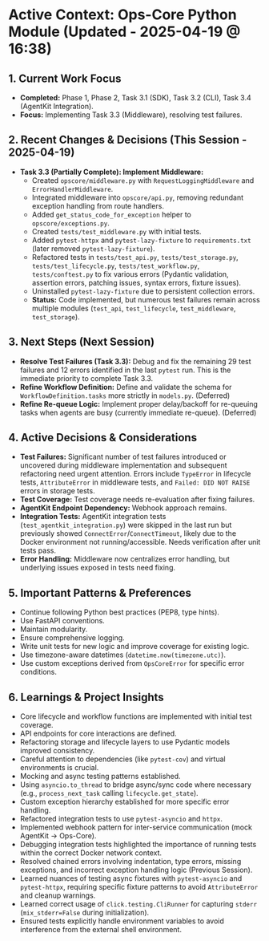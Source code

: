 # Active Context: Ops-Core Python Module (Updated - 2025-04-19 @ 16:38)

## 1. Current Work Focus
- **Completed:** Phase 1, Phase 2, Task 3.1 (SDK), Task 3.2 (CLI), Task 3.4 (AgentKit Integration).
- **Focus:** Implementing Task 3.3 (Middleware), resolving test failures.

## 2. Recent Changes & Decisions (This Session - 2025-04-19)
- **Task 3.3 (Partially Complete): Implement Middleware:**
    - Created `opscore/middleware.py` with `RequestLoggingMiddleware` and `ErrorHandlerMiddleware`.
    - Integrated middleware into `opscore/api.py`, removing redundant exception handling from route handlers.
    - Added `get_status_code_for_exception` helper to `opscore/exceptions.py`.
    - Created `tests/test_middleware.py` with initial tests.
    - Added `pytest-httpx` and `pytest-lazy-fixture` to `requirements.txt` (later removed `pytest-lazy-fixture`).
    - Refactored tests in `tests/test_api.py`, `tests/test_storage.py`, `tests/test_lifecycle.py`, `tests/test_workflow.py`, `tests/conftest.py` to fix various errors (Pydantic validation, assertion errors, patching issues, syntax errors, fixture issues).
    - Uninstalled `pytest-lazy-fixture` due to persistent collection errors.
    - **Status:** Code implemented, but numerous test failures remain across multiple modules (`test_api`, `test_lifecycle`, `test_middleware`, `test_storage`).

## 3. Next Steps (Next Session)
- **Resolve Test Failures (Task 3.3):** Debug and fix the remaining 29 test failures and 12 errors identified in the last `pytest` run. This is the immediate priority to complete Task 3.3.
- **Refine Workflow Definition:** Define and validate the schema for `WorkflowDefinition.tasks` more strictly in `models.py`. (Deferred)
- **Refine Re-queue Logic:** Implement proper delay/backoff for re-queuing tasks when agents are busy (currently immediate re-queue). (Deferred)

## 4. Active Decisions & Considerations
- **Test Failures:** Significant number of test failures introduced or uncovered during middleware implementation and subsequent refactoring need urgent attention. Errors include `TypeError` in lifecycle tests, `AttributeError` in middleware tests, and `Failed: DID NOT RAISE` errors in storage tests.
- **Test Coverage:** Test coverage needs re-evaluation after fixing failures.
- **AgentKit Endpoint Dependency:** Webhook approach remains.
- **Integration Tests:** AgentKit integration tests (`test_agentkit_integration.py`) were skipped in the last run but previously showed `ConnectError`/`ConnectTimeout`, likely due to the Docker environment not running/accessible. Needs verification after unit tests pass.
- **Error Handling:** Middleware now centralizes error handling, but underlying issues exposed in tests need fixing.

## 5. Important Patterns & Preferences
- Continue following Python best practices (PEP8, type hints).
- Use FastAPI conventions.
- Maintain modularity.
- Ensure comprehensive logging.
- Write unit tests for new logic and improve coverage for existing logic.
- Use timezone-aware datetimes (`datetime.now(timezone.utc)`).
- Use custom exceptions derived from `OpsCoreError` for specific error conditions.

## 6. Learnings & Project Insights
- Core lifecycle and workflow functions are implemented with initial test coverage.
- API endpoints for core interactions are defined.
- Refactoring storage and lifecycle layers to use Pydantic models improved consistency.
- Careful attention to dependencies (like `pytest-cov`) and virtual environments is crucial.
- Mocking and async testing patterns established.
- Using `asyncio.to_thread` to bridge async/sync code where necessary (e.g., `process_next_task` calling `lifecycle.get_state`).
- Custom exception hierarchy established for more specific error handling.
- Refactored integration tests to use `pytest-asyncio` and `httpx`.
- Implemented webhook pattern for inter-service communication (mock AgentKit -> Ops-Core).
- Debugging integration tests highlighted the importance of running tests within the correct Docker network context.
- Resolved chained errors involving indentation, type errors, missing exceptions, and incorrect exception handling logic (Previous Session).
- Learned nuances of testing async fixtures with `pytest-asyncio` and `pytest-httpx`, requiring specific fixture patterns to avoid `AttributeError` and cleanup warnings.
- Learned correct usage of `click.testing.CliRunner` for capturing `stderr` (`mix_stderr=False` during initialization).
- Ensured tests explicitly handle environment variables to avoid interference from the external shell environment.